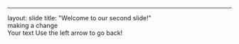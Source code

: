 
---
layout: slide
title: "Welcome to our second slide!"
<br> making a change </br>
Your text
Use the left arrow to go back!
